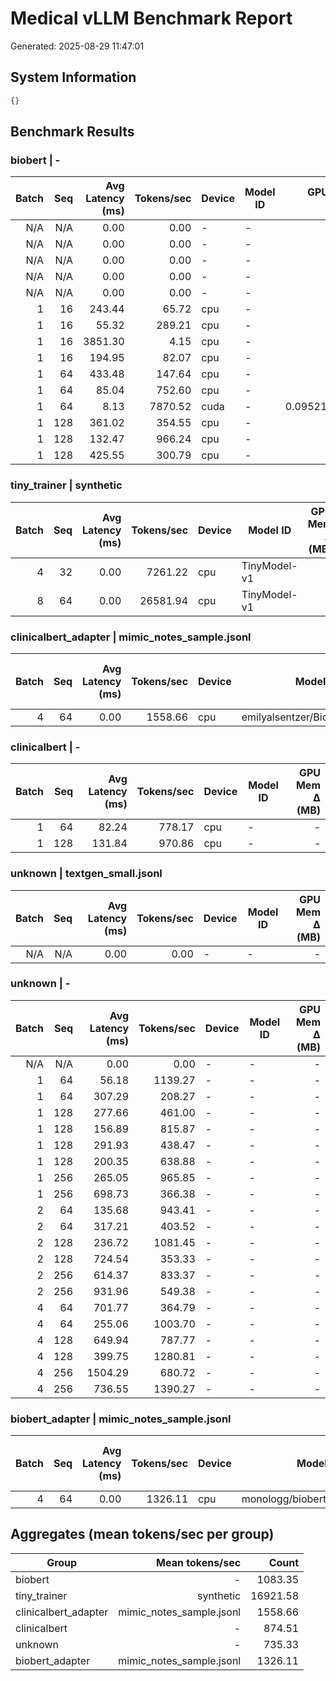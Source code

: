 # Medical vLLM Benchmark Report
Generated: 2025-08-29 11:47:01

## System Information
```json
{}
```

## Benchmark Results

### biobert | -

| Batch | Seq | Avg Latency (ms) | Tokens/sec | Device | Model ID | GPU Mem Δ (MB) |
|------:|----:|-----------------:|-----------:|--------|----------|---------------:|
| N/A | N/A | 0.00 | 0.00 | - | - | - |
| N/A | N/A | 0.00 | 0.00 | - | - | - |
| N/A | N/A | 0.00 | 0.00 | - | - | - |
| N/A | N/A | 0.00 | 0.00 | - | - | - |
| N/A | N/A | 0.00 | 0.00 | - | - | - |
| 1 | 16 | 243.44 | 65.72 | cpu | - | - |
| 1 | 16 | 55.32 | 289.21 | cpu | - | - |
| 1 | 16 | 3851.30 | 4.15 | cpu | - | - |
| 1 | 16 | 194.95 | 82.07 | cpu | - | - |
| 1 | 64 | 433.48 | 147.64 | cpu | - | - |
| 1 | 64 | 85.04 | 752.60 | cpu | - | - |
| 1 | 64 | 8.13 | 7870.52 | cuda | - | 0.09521484375 |
| 1 | 128 | 361.02 | 354.55 | cpu | - | - |
| 1 | 128 | 132.47 | 966.24 | cpu | - | - |
| 1 | 128 | 425.55 | 300.79 | cpu | - | - |


### tiny_trainer | synthetic

| Batch | Seq | Avg Latency (ms) | Tokens/sec | Device | Model ID | GPU Mem Δ (MB) |
|------:|----:|-----------------:|-----------:|--------|----------|---------------:|
| 4 | 32 | 0.00 | 7261.22 | cpu | TinyModel-v1 | - |
| 8 | 64 | 0.00 | 26581.94 | cpu | TinyModel-v1 | - |


### clinicalbert_adapter | mimic_notes_sample.jsonl

| Batch | Seq | Avg Latency (ms) | Tokens/sec | Device | Model ID | GPU Mem Δ (MB) |
|------:|----:|-----------------:|-----------:|--------|----------|---------------:|
| 4 | 64 | 0.00 | 1558.66 | cpu | emilyalsentzer/Bio_ClinicalBERT | - |


### clinicalbert | -

| Batch | Seq | Avg Latency (ms) | Tokens/sec | Device | Model ID | GPU Mem Δ (MB) |
|------:|----:|-----------------:|-----------:|--------|----------|---------------:|
| 1 | 64 | 82.24 | 778.17 | cpu | - | - |
| 1 | 128 | 131.84 | 970.86 | cpu | - | - |


### unknown | textgen_small.jsonl

| Batch | Seq | Avg Latency (ms) | Tokens/sec | Device | Model ID | GPU Mem Δ (MB) |
|------:|----:|-----------------:|-----------:|--------|----------|---------------:|
| N/A | N/A | 0.00 | 0.00 | - | - | - |


### unknown | -

| Batch | Seq | Avg Latency (ms) | Tokens/sec | Device | Model ID | GPU Mem Δ (MB) |
|------:|----:|-----------------:|-----------:|--------|----------|---------------:|
| N/A | N/A | 0.00 | 0.00 | - | - | - |
| 1 | 64 | 56.18 | 1139.27 | - | - | - |
| 1 | 64 | 307.29 | 208.27 | - | - | - |
| 1 | 128 | 277.66 | 461.00 | - | - | - |
| 1 | 128 | 156.89 | 815.87 | - | - | - |
| 1 | 128 | 291.93 | 438.47 | - | - | - |
| 1 | 128 | 200.35 | 638.88 | - | - | - |
| 1 | 256 | 265.05 | 965.85 | - | - | - |
| 1 | 256 | 698.73 | 366.38 | - | - | - |
| 2 | 64 | 135.68 | 943.41 | - | - | - |
| 2 | 64 | 317.21 | 403.52 | - | - | - |
| 2 | 128 | 236.72 | 1081.45 | - | - | - |
| 2 | 128 | 724.54 | 353.33 | - | - | - |
| 2 | 256 | 614.37 | 833.37 | - | - | - |
| 2 | 256 | 931.96 | 549.38 | - | - | - |
| 4 | 64 | 701.77 | 364.79 | - | - | - |
| 4 | 64 | 255.06 | 1003.70 | - | - | - |
| 4 | 128 | 649.94 | 787.77 | - | - | - |
| 4 | 128 | 399.75 | 1280.81 | - | - | - |
| 4 | 256 | 1504.29 | 680.72 | - | - | - |
| 4 | 256 | 736.55 | 1390.27 | - | - | - |


### biobert_adapter | mimic_notes_sample.jsonl

| Batch | Seq | Avg Latency (ms) | Tokens/sec | Device | Model ID | GPU Mem Δ (MB) |
|------:|----:|-----------------:|-----------:|--------|----------|---------------:|
| 4 | 64 | 0.00 | 1326.11 | cpu | monologg/biobert_v1.1_pubmed | - |


## Aggregates (mean tokens/sec per group)

| Group | Mean tokens/sec | Count |
|-------|-----------------:|------:|
| biobert | - | 1083.35 | 10 |
| tiny_trainer | synthetic | 16921.58 | 2 |
| clinicalbert_adapter | mimic_notes_sample.jsonl | 1558.66 | 1 |
| clinicalbert | - | 874.51 | 2 |
| unknown | - | 735.33 | 20 |
| biobert_adapter | mimic_notes_sample.jsonl | 1326.11 | 1 |
